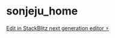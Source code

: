 # sonjeju_home

[Edit in StackBlitz next generation editor ⚡️](https://stackblitz.com/~/github.com/dfmba20214776/sonjeju_home)